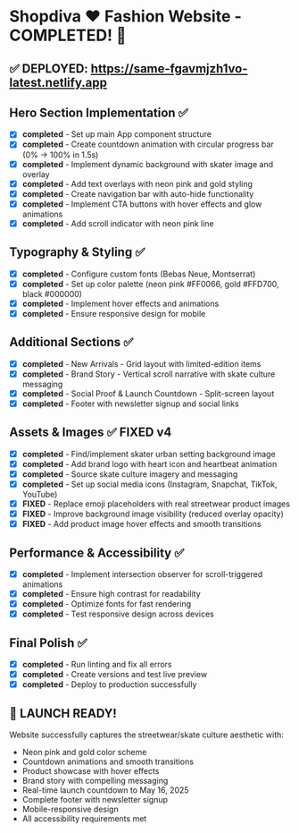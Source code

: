 # Shopdiva ❤️ Fashion Website - COMPLETED! 🎉

## ✅ DEPLOYED: https://same-fgavmjzh1vo-latest.netlify.app

## Hero Section Implementation ✅
- [x] **completed** - Set up main App component structure
- [x] **completed** - Create countdown animation with circular progress bar (0% → 100% in 1.5s)
- [x] **completed** - Implement dynamic background with skater image and overlay
- [x] **completed** - Add text overlays with neon pink and gold styling
- [x] **completed** - Create navigation bar with auto-hide functionality
- [x] **completed** - Implement CTA buttons with hover effects and glow animations
- [x] **completed** - Add scroll indicator with neon pink line

## Typography & Styling ✅
- [x] **completed** - Configure custom fonts (Bebas Neue, Montserrat)
- [x] **completed** - Set up color palette (neon pink #FF0066, gold #FFD700, black #000000)
- [x] **completed** - Implement hover effects and animations
- [x] **completed** - Ensure responsive design for mobile

## Additional Sections ✅
- [x] **completed** - New Arrivals - Grid layout with limited-edition items
- [x] **completed** - Brand Story - Vertical scroll narrative with skate culture messaging
- [x] **completed** - Social Proof & Launch Countdown - Split-screen layout
- [x] **completed** - Footer with newsletter signup and social links

## Assets & Images ✅ **FIXED v4**
- [x] **completed** - Find/implement skater urban setting background image
- [x] **completed** - Add brand logo with heart icon and heartbeat animation
- [x] **completed** - Source skate culture imagery and messaging
- [x] **completed** - Set up social media icons (Instagram, Snapchat, TikTok, YouTube)
- [x] **FIXED** - Replace emoji placeholders with real streetwear product images
- [x] **FIXED** - Improve background image visibility (reduced overlay opacity)
- [x] **FIXED** - Add product image hover effects and smooth transitions

## Performance & Accessibility ✅
- [x] **completed** - Implement intersection observer for scroll-triggered animations
- [x] **completed** - Ensure high contrast for readability
- [x] **completed** - Optimize fonts for fast rendering
- [x] **completed** - Test responsive design across devices

## Final Polish ✅
- [x] **completed** - Run linting and fix all errors
- [x] **completed** - Create versions and test live preview
- [x] **completed** - Deploy to production successfully

## 🚀 LAUNCH READY!
Website successfully captures the streetwear/skate culture aesthetic with:
- Neon pink and gold color scheme
- Countdown animations and smooth transitions
- Product showcase with hover effects
- Brand story with compelling messaging
- Real-time launch countdown to May 16, 2025
- Complete footer with newsletter signup
- Mobile-responsive design
- All accessibility requirements met
